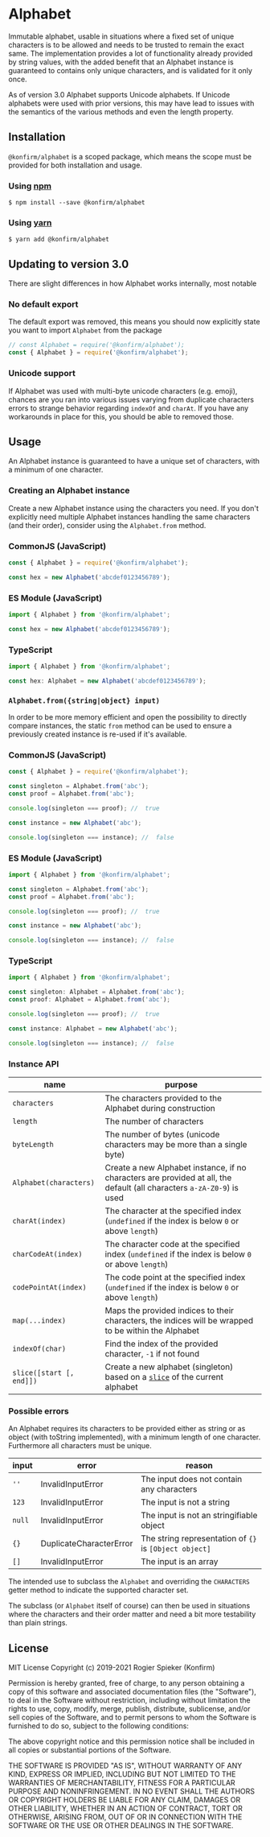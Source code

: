 # Alphabet

Immutable alphabet, usable in situations where a fixed set of unique characters is to be allowed and needs to be trusted to remain the exact same.
The implementation provides a lot of functionality already provided by string values, with the added benefit that an Alphabet instance is guaranteed to contains only unique characters, and is validated for it only once.

As of version 3.0 Alphabet supports Unicode alphabets. If Unicode alphabets were used with prior versions, this may have lead to issues with the semantics of the various methods and even the length property.

## Installation

`@konfirm/alphabet` is a scoped package, which means the scope must be provided for both installation and usage.

### Using [npm][1]

```
$ npm install --save @konfirm/alphabet
```

### Using [yarn][2]

```
$ yarn add @konfirm/alphabet
```

## Updating to version 3.0

There are slight differences in how Alphabet works internally, most notable

### No default export

The default export was removed, this means you should now explicitly state you want to import `Alphabet` from the package

```js
// const Alphabet = require('@konfirm/alphabet');
const { Alphabet } = require('@konfirm/alphabet');
```

### Unicode support

If Alphabet was used with multi-byte unicode characters (e.g. emoji), chances are you ran into various issues varying from duplicate characters errors to strange behavior regarding `indexOf` and `charAt`.
If you have any workarounds in place for this, you should be able to removed those.


## Usage

An Alphabet instance is guaranteed to have a unique set of characters, with a minimum of one character.

### Creating an Alphabet instance

Create a new Alphabet instance using the characters you need. If you don't explicitly need multiple Alphabet instances handling the same characters (and their order), consider using the `Alphabet.from` method.

### CommonJS (JavaScript)

```js
const { Alphabet } = require('@konfirm/alphabet');

const hex = new Alphabet('abcdef0123456789');
```

### ES Module (JavaScript)

```js
import { Alphabet } from '@konfirm/alphabet';

const hex = new Alphabet('abcdef0123456789');
```

### TypeScript

```ts
import { Alphabet } from '@konfirm/alphabet';

const hex: Alphabet = new Alphabet('abcdef0123456789');
```

### `Alphabet.from({string|object} input)`

In order to be more memory efficient and open the possibility to directly compare instances, the static `from` method can be used to ensure a previously created instance is re-used if it's available.

### CommonJS (JavaScript)

```js
const { Alphabet } = require('@konfirm/alphabet');

const singleton = Alphabet.from('abc');
const proof = Alphabet.from('abc');

console.log(singleton === proof); //  true

const instance = new Alphabet('abc');

console.log(singleton === instance); //  false
```

### ES Module (JavaScript)

```js
import { Alphabet } from '@konfirm/alphabet';

const singleton = Alphabet.from('abc');
const proof = Alphabet.from('abc');

console.log(singleton === proof); //  true

const instance = new Alphabet('abc');

console.log(singleton === instance); //  false
```

### TypeScript

```ts
import { Alphabet } from '@konfirm/alphabet';

const singleton: Alphabet = Alphabet.from('abc');
const proof: Alphabet = Alphabet.from('abc');

console.log(singleton === proof); //  true

const instance: Alphabet = new Alphabet('abc');

console.log(singleton === instance); //  false
```

### Instance API

| name                     | purpose                                                                                                                                                                       |
| ------------------------ | ----------------------------------------------------------------------------------------------------------------------------------------------------------------------------- |
| `characters`             | The characters provided to the Alphabet during construction                                                                                                                   |
| `length`                 | The number of characters                                                                                                                                                      |
| `byteLength`             | The number of bytes (unicode characters may be more than a single byte)                                                                                                       |
| `Alphabet(characters)`   | Create a new Alphabet instance, if no characters are provided at all, the default (all characters `a-zA-Z0-9`) is used                                                        |
| `charAt(index)`          | The character at the specified index (`undefined` if the index is below `0` or above `length`)                                                                                |
| `charCodeAt(index)`      | The character code at the specified index (`undefined` if the index is below `0` or above `length`)                                                                           |
| `codePointAt(index)`     | The code point at the specified index (`undefined` if the index is below `0` or above `length`)                                                                               |
| `map(...index)`          | Maps the provided indices to their characters, the indices will be wrapped to be within the Alphabet                                                                          |
| `indexOf(char)`          | Find the index of the provided character, `-1` if not found                                                                                                                   |
| `slice([start [, end]])` | Create a new alphabet (singleton) based on a [`slice`](https://developer.mozilla.org/en-US/docs/Web/JavaScript/Reference/Global_Objects/String/slice) of the current alphabet |

### Possible errors

An Alphabet requires its characters to be provided either as string or as object (with toString implemented), with a minimum length of one character. Furthermore all characters must be unique.

| input  | error                   | reason                                                 |
| ------ | ----------------------- | ------------------------------------------------------ |
| `''`   | InvalidInputError       | The input does not contain any characters              |
| `123`  | InvalidInputError       | The input is not a string                              |
| `null` | InvalidInputError       | The input is not an stringifiable object               |
| `{}`   | DuplicateCharacterError | The string representation of `{}` is `[Object object]` |
| `[]`   | InvalidInputError       | The input is an array                                  |

The intended use to subclass the `Alphabet` and overriding the `CHARACTERS` getter method to indicate the supported character set.

The subclass (or `Alphabet` itself of course) can then be used in situations where the characters and their order matter and need a bit more testability than plain strings.

## License

MIT License Copyright (c) 2019-2021 Rogier Spieker (Konfirm)

Permission is hereby granted, free of charge, to any person obtaining a copy of this software and associated documentation files (the "Software"), to deal in the Software without restriction, including without limitation the rights to use, copy, modify, merge, publish, distribute, sublicense, and/or sell copies of the Software, and to permit persons to whom the Software is furnished to do so, subject to the following conditions:

The above copyright notice and this permission notice shall be included in all copies or substantial portions of the Software.

THE SOFTWARE IS PROVIDED "AS IS", WITHOUT WARRANTY OF ANY KIND, EXPRESS OR IMPLIED, INCLUDING BUT NOT LIMITED TO THE WARRANTIES OF MERCHANTABILITY, FITNESS FOR A PARTICULAR PURPOSE AND NONINFRINGEMENT. IN NO EVENT SHALL THE AUTHORS OR COPYRIGHT HOLDERS BE LIABLE FOR ANY CLAIM, DAMAGES OR OTHER LIABILITY, WHETHER IN AN ACTION OF CONTRACT, TORT OR OTHERWISE, ARISING FROM, OUT OF OR IN CONNECTION WITH THE SOFTWARE OR THE USE OR OTHER DEALINGS IN THE SOFTWARE.

[1]: https://www.npmjs.com/get-npm
[2]: https://yarnpkg.com/
